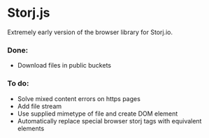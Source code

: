 # Storj.js
Extremely early version of the browser library for Storj.io.

### Done:
  * Download files in public buckets

### To do:
  * Solve mixed content errors on https pages
  * Add file stream
  * Use supplied mimetype of file and create DOM element
  * Automatically replace special browser storj tags with equivalent elements
